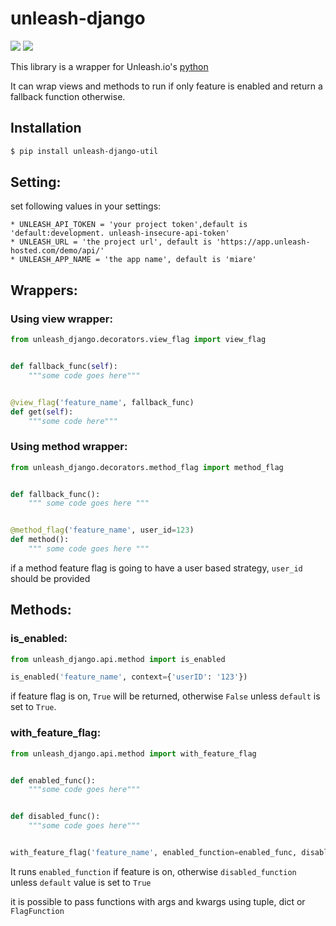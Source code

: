 # unleash-django

[![](https://img.shields.io/pypi/v/unleash-django-util)](https://pypi.org/project/unleash-django-util/) [![](https://img.shields.io/pypi/djversions/unleash-django-util)](https://pypi.org/project/unleash-django-util/)

This library is a wrapper for Unleash.io's [python](https://docs.getunleash.io/sdks/python_sdk)

It can wrap views and methods to run if only feature is enabled and return a fallback function 
otherwise.

## Installation
```bash
$ pip install unleash-django-util
```

## Setting:
set following values in your settings:

    * UNLEASH_API_TOKEN = 'your project token',default is 'default:development. unleash-insecure-api-token'
    * UNLEASH_URL = 'the project url', default is 'https://app.unleash-hosted.com/demo/api/'
    * UNLEASH_APP_NAME = 'the app name', default is 'miare'

## Wrappers:
### Using view wrapper:

```python
from unleash_django.decorators.view_flag import view_flag


def fallback_func(self):
    """some code goes here"""


@view_flag('feature_name', fallback_func)
def get(self):
    """some code here"""
```

### Using method wrapper:

```python
from unleash_django.decorators.method_flag import method_flag


def fallback_func():
    """ some code goes here """


@method_flag('feature_name', user_id=123)
def method():
    """ some code goes here """
```

if a method feature flag is going to have a user based strategy, `user_id` should be provided

## Methods:

### is_enabled:

```python
from unleash_django.api.method import is_enabled

is_enabled('feature_name', context={'userID': '123'})
```

if feature flag is on, `True` will be returned, otherwise `False` unless `default` is set to 
`True`.

### with_feature_flag:
```python
from unleash_django.api.method import with_feature_flag


def enabled_func():
    """some code goes here"""


def disabled_func():
    """some code goes here"""


with_feature_flag('feature_name', enabled_function=enabled_func, disabled_function=disabled_func)
```

It runs `enabled_function` if feature is on, otherwise `disabled_function` unless `default` 
value is set to `True`

it is possible to pass functions with args and kwargs using tuple, dict or `FlagFunction`

